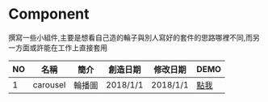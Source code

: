 # Component

撰寫一些小組件,主要是想看自己造的輪子與別人寫好的套件的思路哪裡不同,而另一方面或許能在工作上直接套用




|NO|名稱 | 簡介 | 創造日期|修改日期| DEMO| 
|-----|-----|-----|------|-----|-----|
|1| carousel |輪播圖 |2018/1/1|2018/1/1|[點我](https://leowangj.github.io/Component/carousel/index.html)|
